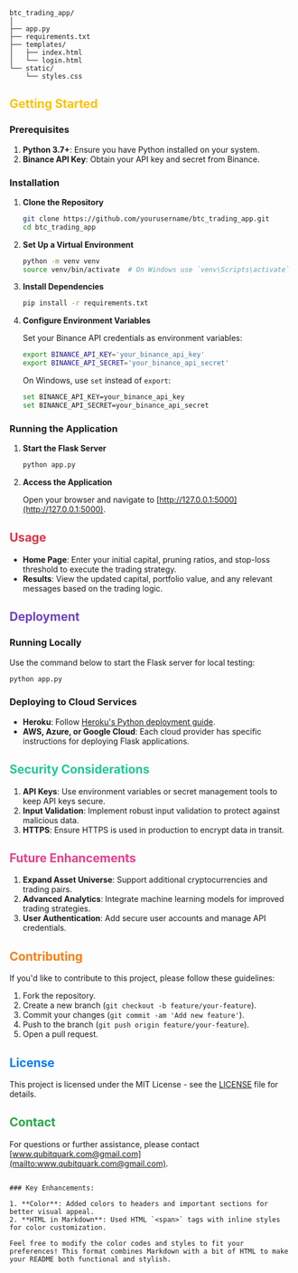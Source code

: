 

```
btc_trading_app/
│
├── app.py
├── requirements.txt
├── templates/
│   ├── index.html
│   └── login.html
└── static/
    └── styles.css
```

## <span style="color:#FFC107;">Getting Started</span>

### Prerequisites

1. **Python 3.7+**: Ensure you have Python installed on your system.
2. **Binance API Key**: Obtain your API key and secret from Binance.

### Installation

1. **Clone the Repository**

   ```bash
   git clone https://github.com/yourusername/btc_trading_app.git
   cd btc_trading_app
   ```

2. **Set Up a Virtual Environment**

   ```bash
   python -m venv venv
   source venv/bin/activate  # On Windows use `venv\Scripts\activate`
   ```

3. **Install Dependencies**

   ```bash
   pip install -r requirements.txt
   ```

4. **Configure Environment Variables**

   Set your Binance API credentials as environment variables:

   ```bash
   export BINANCE_API_KEY='your_binance_api_key'
   export BINANCE_API_SECRET='your_binance_api_secret'
   ```

   On Windows, use `set` instead of `export`:

   ```bash
   set BINANCE_API_KEY=your_binance_api_key
   set BINANCE_API_SECRET=your_binance_api_secret
   ```

### Running the Application

1. **Start the Flask Server**

   ```bash
   python app.py
   ```

2. **Access the Application**

   Open your browser and navigate to [http://127.0.0.1:5000](http://127.0.0.1:5000).

## <span style="color:#DC3545;">Usage</span>

- **Home Page**: Enter your initial capital, pruning ratios, and stop-loss threshold to execute the trading strategy.
- **Results**: View the updated capital, portfolio value, and any relevant messages based on the trading logic.

## <span style="color:#6F42C1;">Deployment</span>

### Running Locally

Use the command below to start the Flask server for local testing:

```bash
python app.py
```

### Deploying to Cloud Services

- **Heroku**: Follow [Heroku's Python deployment guide](https://devcenter.heroku.com/articles/getting-started-with-python).
- **AWS, Azure, or Google Cloud**: Each cloud provider has specific instructions for deploying Flask applications.

## <span style="color:#20C997;">Security Considerations</span>

1. **API Keys**: Use environment variables or secret management tools to keep API keys secure.
2. **Input Validation**: Implement robust input validation to protect against malicious data.
3. **HTTPS**: Ensure HTTPS is used in production to encrypt data in transit.

## <span style="color:#E83E8C;">Future Enhancements</span>

1. **Expand Asset Universe**: Support additional cryptocurrencies and trading pairs.
2. **Advanced Analytics**: Integrate machine learning models for improved trading strategies.
3. **User Authentication**: Add secure user accounts and manage API credentials.

## <span style="color:#FD7E14;">Contributing</span>

If you'd like to contribute to this project, please follow these guidelines:

1. Fork the repository.
2. Create a new branch (`git checkout -b feature/your-feature`).
3. Commit your changes (`git commit -am 'Add new feature'`).
4. Push to the branch (`git push origin feature/your-feature`).
5. Open a pull request.

## <span style="color:#007BFF;">License</span>

This project is licensed under the MIT License - see the [LICENSE](LICENSE) file for details.

## <span style="color:#28A745;">Contact</span>

For questions or further assistance, please contact [www.qubitquark.com@gmail.com](mailto:www.qubitquark.com@gmail.com).
```

### Key Enhancements:

1. **Color**: Added colors to headers and important sections for better visual appeal.
2. **HTML in Markdown**: Used HTML `<span>` tags with inline styles for color customization.

Feel free to modify the color codes and styles to fit your preferences! This format combines Markdown with a bit of HTML to make your README both functional and stylish.
